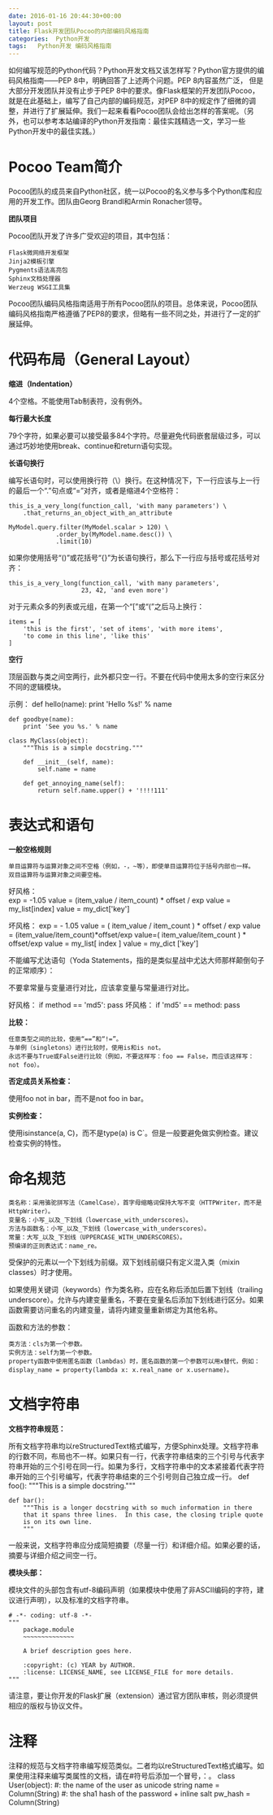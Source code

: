 ```yaml
---
date: 2016-01-16 20:44:30+00:00
layout: post
title: Flask开发团队Pocoo的内部编码风格指南
categories:  Python开发
tags:   Python开发 编码风格指南
---
```


如何编写规范的Python代码？Python开发文档又该怎样写？Python官方提供的编码风格指南——PEP 8中，明确回答了上述两个问题。PEP 8内容虽然广泛， 但是大部分开发团队并没有止步于PEP 8中的要求。像Flask框架的开发团队Pocoo，就是在此基础上，编写了自己内部的编码规范，对PEP 8中的规定作了细微的调整，并进行了扩展延伸。我们一起来看看Pocoo团队会给出怎样的答案呢。（另外，也可以参考本站编译的Python开发指南：最佳实践精选一文，学习一些Python开发中的最佳实践。）

Pocoo Team简介
====

Pocoo团队的成员来自Python社区，统一以Pocoo的名义参与多个Python库和应用的开发工作。团队由Georg Brandl和Armin Ronacher领导。

**团队项目**

Pocoo团队开发了许多广受欢迎的项目，其中包括：

	Flask微网络开发框架
	Jinja2模板引擎
	Pygments语法高亮包
	Sphinx文档处理器
	Werzeug WSGI工具集

Pocoo团队编码风格指南适用于所有Pocoo团队的项目。总体来说，Pocoo团队编码风格指南严格遵循了PEP8的要求，但略有一些不同之处，并进行了一定的扩展延伸。

代码布局（General Layout）
====

**缩进（Indentation）**

4个空格。不能使用Tab制表符，没有例外。

**每行最大长度**

79个字符，如果必要可以接受最多84个字符。尽量避免代码嵌套层级过多，可以通过巧妙地使用break、continue和return语句实现。

**长语句换行**

编写长语句时，可以使用换行符（\）换行。在这种情况下，下一行应该与上一行的最后一个“.”句点或“=”对齐，或者是缩进4个空格符：

	this_is_a_very_long(function_call, 'with many parameters') \
		.that_returns_an_object_with_an_attribute
	 
	MyModel.query.filter(MyModel.scalar > 120) \
				 .order_by(MyModel.name.desc()) \
				 .limit(10)

如果你使用括号“()”或花括号“{}”为长语句换行，那么下一行应与括号或花括号对齐：

	this_is_a_very_long(function_call, 'with many parameters',
						23, 42, 'and even more')

对于元素众多的列表或元组，在第一个“[”或“(”之后马上换行：

	items = [
		'this is the first', 'set of items', 'with more items',
		'to come in this line', 'like this'
	]

**空行**

顶层函数与类之间空两行，此外都只空一行。不要在代码中使用太多的空行来区分不同的逻辑模块。

示例：
	def hello(name):
		print 'Hello %s!' % name
	 
	def goodbye(name):
		print 'See you %s.' % name
	 
	class MyClass(object):
		"""This is a simple docstring."""
	 
		def __init__(self, name):
			self.name = name
	 
		def get_annoying_name(self):
			return self.name.upper() + '!!!!111'

			
表达式和语句
====

**一般空格规则**

	单目运算符与运算对象之间不空格（例如，-，~等），即使单目运算符位于括号内部也一样。
	双目运算符与运算对象之间要空格。

好风格：	
	exp = -1.05
	value = (item_value / item_count) * offset / exp
	value = my_list[index]
	value = my_dict['key']
	
坏风格：
	exp = - 1.05
	value = ( item_value / item_count ) * offset / exp
	value = (item_value/item_count)*offset/exp
	value=( item_value/item_count ) * offset/exp
	value = my_list[ index ]
	value = my_dict ['key']

不能编写尤达语句（Yoda Statements，指的是类似星战中尤达大师那样颠倒句子的正常顺序）：

不要拿常量与变量进行对比，应该拿变量与常量进行对比。

好风格：
	if method == 'md5':
		pass
坏风格：
	if 'md5' == method:
    pass

**比较：**

	任意类型之间的比较，使用“==”和“!=”。
	与单例（singletons）进行比较时，使用is和is not。
	永远不要与True或False进行比较（例如，不要这样写：foo == False，而应该这样写：not foo）。

**否定成员关系检查：**

使用foo not in bar，而不是not foo in bar。

**实例检查：**

使用isinstance(a, C)，而不是type(a) is C`。但是一般要避免做实例检查。建议检查实例的特性。

命名规范
====

	类名称：采用骆驼拼写法（CamelCase），首字母缩略词保持大写不变（HTTPWriter，而不是HttpWriter）。
	变量名：小写_以及_下划线（lowercase_with_underscores）。
	方法与函数名：小写_以及_下划线（lowercase_with_underscores）。
	常量：大写_以及_下划线（UPPERCASE_WITH_UNDERSCORES）。
	预编译的正则表达式：name_re。

受保护的元素以一个下划线为前缀。双下划线前缀只有定义混入类（mixin classes）时才使用。

如果使用关键词（keywords）作为类名称，应在名称后添加后置下划线（trailing underscore）。允许与内建变量重名，不要在变量名后添加下划线进行区分。如果函数需要访问重名的内建变量，请将内建变量重新绑定为其他名称。

函数和方法的参数：

	类方法：cls为第一个参数。
	实例方法：self为第一个参数。
	property函数中使用匿名函数（lambdas）时，匿名函数的第一个参数可以用x替代，例如：display_name = property(lambda x: x.real_name or x.username)。

文档字符串
====

**文档字符串规范：**

所有文档字符串均以reStructuredText格式编写，方便Sphinx处理。文档字符串的行数不同，布局也不一样。如果只有一行，代表字符串结束的三个引号与代表字符串开始的三个引号在同一行。如果为多行，文档字符串中的文本紧接着代表字符串开始的三个引号编写，代表字符串结束的三个引号则自己独立成一行。
	def foo():
		"""This is a simple docstring."""
	 
	def bar():
		"""This is a longer docstring with so much information in there
		that it spans three lines.  In this case, the closing triple quote
		is on its own line.
		"""	
一般来说，文档字符串应分成简短摘要（尽量一行）和详细介绍。如果必要的话，摘要与详细介绍之间空一行。

**模块头部：**

模块文件的头部包含有utf-8编码声明（如果模块中使用了非ASCII编码的字符，建议进行声明），以及标准的文档字符串。

	# -*- coding: utf-8 -*-
	"""
		package.module
		~~~~~~~~~~~~~~
	 
		A brief description goes here.
	 
		:copyright: (c) YEAR by AUTHOR.
		:license: LICENSE_NAME, see LICENSE_FILE for more details.
	"""
请注意，要让你开发的Flask扩展（extension）通过官方团队审核，则必须提供相应的版权与协议文件。

注释
====

注释的规范与文档字符串编写规范类似。二者均以reStructuredText格式编写。如果使用注释来编写类属性的文档，请在#符号后添加一个冒号，：。
	class User(object):
		#: the name of the user as unicode string
		name = Column(String)
		#: the sha1 hash of the password + inline salt
		pw_hash = Column(String)